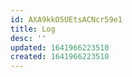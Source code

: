 ```yaml
---
id: AXA9kkO5UEtsACNcr59e1
title: Log
desc: ''
updated: 1641966223510
created: 1641966223510
---
```


